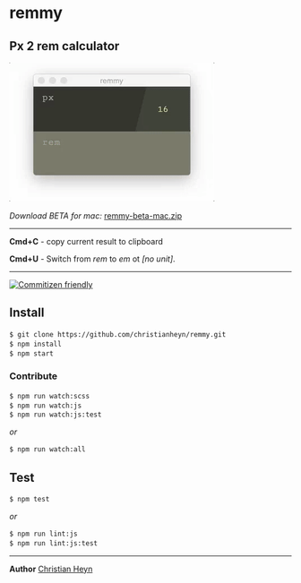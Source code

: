 # remmy
## Px 2 rem calculator

![alt tag](img/hello_remmy_app.gif)

*Download BETA for mac:*
[remmy-beta-mac.zip](http://christianheyn.com/remmy-app/remmy-beta-mac.zip)

___

**Cmd+C** - copy current result to clipboard

**Cmd+U** - Switch from *rem* to *em* ot *[no unit]*.


___
[![Commitizen friendly](https://img.shields.io/badge/commitizen-friendly-brightgreen.svg)](http://commitizen.github.io/cz-cli/)

## Install
```sh
$ git clone https://github.com/christianheyn/remmy.git
$ npm install
$ npm start
```

### Contribute
```sh
$ npm run watch:scss
$ npm run watch:js
$ npm run watch:js:test
```
*or*
```sh
$ npm run watch:all
```

## Test
```sh
$ npm test
```
*or*
```sh
$ npm run lint:js
$ npm run lint:js:test
```
___

**Author**
[Christian Heyn](https://github.com/christianheyn)
